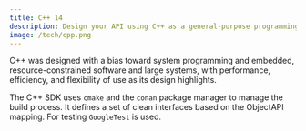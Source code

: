 ```yaml
---
title: C++ 14
description: Design your API using C++ as a general-purpose programming language
image: /tech/cpp.png
---
```


C++ was designed with a bias toward system programming and embedded, resource-constrained software and large systems, with performance, efficiency, and flexibility of use as its design highlights.

The C++ SDK uses `cmake` and the `conan` package manager to manage the build process. It defines a set of clean interfaces based on the ObjectAPI mapping. For testing `GoogleTest` is used.
